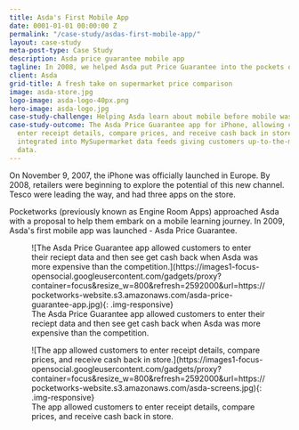 ```yaml
---
title: Asda's First Mobile App
date: 0001-01-01 00:00:00 Z
permalink: "/case-study/asdas-first-mobile-app/"
layout: case-study
meta-post-type: Case Study
description: Asda price guarantee mobile app
tagline: In 2008, we helped Asda put Price Guarantee into the pockets of customers
client: Asda
grid-title: A fresh take on supermarket price comparison
image: asda-store.jpg
logo-image: asda-logo-40px.png
hero-image: asda-logo.jpg
case-study-challenge: Helping Asda learn about mobile before mobile was 'a thing'
case-study-outcome: The Asda Price Guarantee app for iPhone, allowing customers to
  enter receipt details, compare prices, and receive cash back in store. It included
  integrated into MySupermarket data feeds giving customers up-to-the-minute price
  data.
---
```


On November 9, 2007, the iPhone was officially launched in Europe. By 2008, retailers were beginning to explore the potential of this new channel. Tesco were leading the way, and had three apps on the store.

Pocketworks (previously known as Engine Room Apps) approached Asda with a proposal to help them embark on a mobile learning journey. In 2009, Asda's first mobile app was launched - Asda Price Guarantee.

<figure markdown="1">
![The Asda Price Guarantee app allowed customers to enter their reciept data and then see get cash back when Asda was more expensive than the competition.](https://images1-focus-opensocial.googleusercontent.com/gadgets/proxy?container=focus&resize_w=800&refresh=2592000&url=https://pocketworks-website.s3.amazonaws.com/asda-price-guarantee-app.jpg){: .img-responsive}
<figcaption>
  The Asda Price Guarantee app allowed customers to enter their reciept data and then see get cash back when Asda was more expensive than the competition.
</figcaption>
</figure>

<figure markdown="1">
![The app allowed customers to enter receipt details, compare prices, and receive cash back in store.](https://images1-focus-opensocial.googleusercontent.com/gadgets/proxy?container=focus&resize_w=800&refresh=2592000&url=https://pocketworks-website.s3.amazonaws.com/asda-screens.jpg){: .img-responsive}
<figcaption>
  The app allowed customers to enter receipt details, compare prices, and receive cash back in store.
</figcaption>
</figure>
